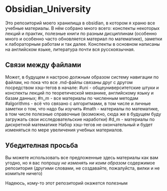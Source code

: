# Obsidian_University
Это репозиторий моего хранилища в obsidian, в котором я храню все учебные материалы. В нём собрано много всего: конспекты некоторых лекций и практик, полезные книги по разным дисциплинам (особенно много и особенно часто обновляется материал по математике), заметки к лабораторным работам и так далее. Конспекты в основном написаны на английском языке, литература почти вся русскоязычная.
## Связи между файлами
Может, в будущем я настрою должным образом систему навигации по файлам, но пока что все .md-файлы связаны друг с другом посредством хэш-тегов в начале:
#uni - общеуниверситетские штуки и конспекты лекций по теоретической механике, английскому языку и базам данных;
#n_m - все материалы по численным методам
#algorithms - всё что связано с алгоритмами, в том числе и личные заметки о том, что надо бы изучить
#math - материалы по математике, в том числе полезные справочные (возможно, сюда же в будущем буду загружать свои исследовательские наработки)
#d_m - материалы по дискретной математике
Набор хэш-тегов не окончательный и будет изменяться по мере увеличения учебных материалов.
## Убедителная просьба
Вы можете использовать все предложенные здесь материалы как вам угодно, но я вас попрошу *не изменять ни коим образом* содержимое репозитория (другими словами, не создавайте, пожалуйста, вилки и не комитьте ничего)

Надеюсь, кому-то этот репозиторий окажется полезным

